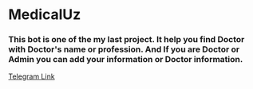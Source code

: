 # MedicalUz

### This bot is one of the my last project. It help you find Doctor with Doctor's name or profession. And If you are Doctor or Admin you can add your information or Doctor information.
[Telegram Link](https://t.me/medicineFindbot)